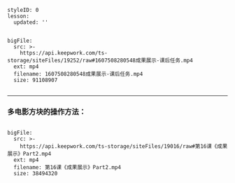 ```@Lesson
styleID: 0
lesson:
  updated: ''

```



```@BigFile

bigFile:
  src: >-
    https://api.keepwork.com/ts-storage/siteFiles/19252/raw#1607508280548成果展示-课后任务.mp4
  ext: mp4
  filename: 1607508280548成果展示-课后任务.mp4
  size: 91108907
          
```


---
### 多电影方块的操作方法：

```@BigFile

bigFile:
  src: >-
    https://api.keepwork.com/ts-storage/siteFiles/19016/raw#第16课《成果展示》Part2.mp4
  ext: mp4
  filename: 第16课《成果展示》Part2.mp4
  size: 38494320
          
```